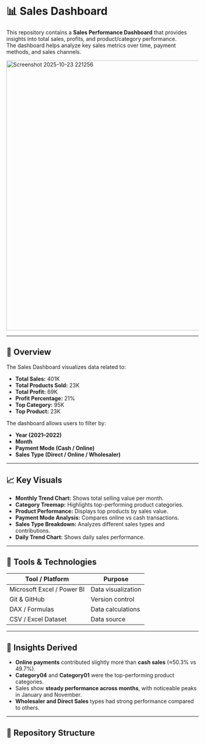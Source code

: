 # 📊 Sales Dashboard

This repository contains a **Sales Performance Dashboard** that provides insights into total sales, profits, and product/category performance.  
The dashboard helps analyze key sales metrics over time, payment methods, and sales channels.


<img width="1311" height="706" alt="Screenshot 2025-10-23 221256" src="https://github.com/user-attachments/assets/5c6cf72e-28b9-43df-9b2e-15b794143e0e" />


---

## 🚀 **Overview**

The Sales Dashboard visualizes data related to:
- **Total Sales:** 401K  
- **Total Products Sold:** 23K  
- **Total Profit:** 69K  
- **Profit Percentage:** 21%  
- **Top Category:** 95K  
- **Top Product:** 23K  

The dashboard allows users to filter by:
- **Year (2021–2022)**
- **Month**
- **Payment Mode (Cash / Online)**
- **Sales Type (Direct / Online / Wholesaler)**

---

## 📈 **Key Visuals**

- **Monthly Trend Chart:** Shows total selling value per month.
- **Category Treemap:** Highlights top-performing product categories.
- **Product Performance:** Displays top products by sales value.
- **Payment Mode Analysis:** Compares online vs cash transactions.
- **Sales Type Breakdown:** Analyzes different sales types and contributions.
- **Daily Trend Chart:** Shows daily sales performance.

---

## 🧮 **Tools & Technologies**

| Tool / Platform | Purpose |
|-----------------|----------|
| Microsoft Excel / Power BI | Data visualization |
| Git & GitHub | Version control |
| DAX / Formulas | Data calculations |
| CSV / Excel Dataset | Data source |

---

## 🧠 **Insights Derived**

- **Online payments** contributed slightly more than **cash sales** (≈50.3% vs 49.7%).
- **Category04** and **Category01** were the top-performing product categories.
- Sales show **steady performance across months**, with noticeable peaks in January and November.
- **Wholesaler and Direct Sales** types had strong performance compared to others.

---

## 📂 **Repository Structure**

